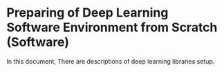 # Preparing of Deep Learning Software  Environment from Scratch (Software)

In this document, There are descriptions of deep learning libraries setup. 
